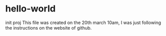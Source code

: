 # hello-world
init proj
This file was created on the 20th march 10am, I was just following the instructions on the website of github.
